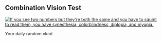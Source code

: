 ## Combination Vision Test
[![If you see two numbers but they're both the same and you have to squint to read them, you have synesthesia, colorblindness, diplopia, and myopia.](https://imgs.xkcd.com/comics/combination_vision_test.png)](https://xkcd.com/1213/ "If you see two numbers but they're both the same and you have to squint to read them, you have synesthesia, colorblindness, diplopia, and myopia.")

Your daily random xkcd
